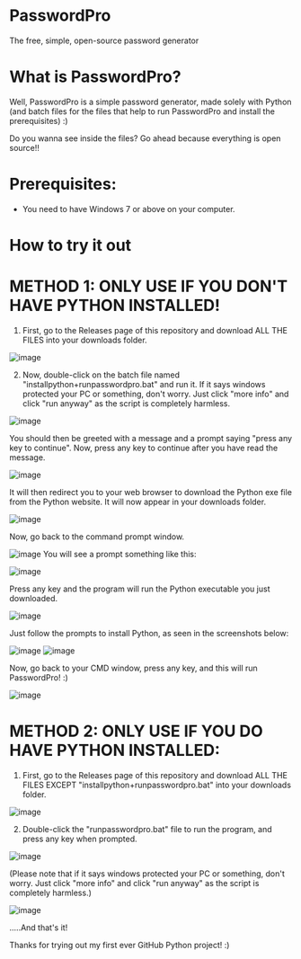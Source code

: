 # PasswordPro
The free, simple, open-source password generator

# What is PasswordPro?
Well, PasswordPro is a simple password generator, made solely with Python (and batch files for the files that help to run PasswordPro and install the prerequisites) :)

Do you wanna see inside the files? Go ahead because everything is open source!!

# Prerequisites:
- You need to have Windows 7 or above on your computer.

# How to try it out

# METHOD 1: ONLY USE IF YOU DON'T HAVE PYTHON INSTALLED!

1) First, go to the Releases page of this repository and download ALL THE FILES into your downloads folder.

![image](https://user-images.githubusercontent.com/77698398/119397058-917ae500-bccd-11eb-9ff8-098072338653.png)

2) Now, double-click on the batch file named "installpython+runpasswordpro.bat" and run it. If it says windows protected your PC or something, don't worry. Just click "more info" and click "run anyway" as the script is completely harmless.

![image](https://user-images.githubusercontent.com/77698398/119260076-0a444900-bbc9-11eb-9a29-fdb48c4cc161.png)

You should then be greeted with a message and a prompt saying "press any key to continue". Now, press any key to continue after you have read the message.

![image](https://user-images.githubusercontent.com/77698398/119260095-2811ae00-bbc9-11eb-9e92-e451cf303cd0.png)

It will then redirect you to your web browser to download the Python exe file from the Python website. It will now appear in your downloads folder.

![image](https://user-images.githubusercontent.com/77698398/119260181-8e96cc00-bbc9-11eb-85d6-d82045c3adb0.png)

Now, go back to the command prompt window.

![image](https://user-images.githubusercontent.com/77698398/119260195-a3735f80-bbc9-11eb-909b-2bf6733ca992.png)
You will see a prompt something like this:

![image](https://user-images.githubusercontent.com/77698398/119260215-bbe37a00-bbc9-11eb-93f7-d29636607ff1.png)

Press any key and the program will run the Python executable you just downloaded.

![image](https://user-images.githubusercontent.com/77698398/119260248-e46b7400-bbc9-11eb-9ffc-c9b28ce97b2f.png)

Just follow the prompts to install Python, as seen in the screenshots below:

![image](https://user-images.githubusercontent.com/77698398/119260266-0107ac00-bbca-11eb-93eb-a24cdffd7ee8.png)
![image](https://user-images.githubusercontent.com/77698398/119260339-4a57fb80-bbca-11eb-9b5f-3ba0a48e3a58.png)

Now, go back to your CMD window, press any key, and this will run PasswordPro! :)

![image](https://user-images.githubusercontent.com/77698398/119260364-665b9d00-bbca-11eb-9f7d-bd593710d8ec.png)

# METHOD 2: ONLY USE IF YOU DO HAVE PYTHON INSTALLED:

1) First, go to the Releases page of this repository and download ALL THE FILES EXCEPT "installpython+runpasswordpro.bat" into your downloads folder.

![image](https://user-images.githubusercontent.com/77698398/119397462-0cdc9680-bcce-11eb-8c51-559d59e567cd.png)

2) Double-click the "runpasswordpro.bat" file to run the program, and press any key when prompted.

![image](https://user-images.githubusercontent.com/77698398/119260641-aa02d680-bbcb-11eb-91da-719f19acc3b6.png)

(Please note that if it says windows protected your PC or something, don't worry. Just click "more info" and click "run anyway" as the script is completely harmless.)

![image](https://user-images.githubusercontent.com/77698398/119260076-0a444900-bbc9-11eb-9a29-fdb48c4cc161.png)

.....And that's it!

Thanks for trying out my first ever GitHub Python project! :)
